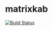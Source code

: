 # matrixkab
[![Build Status](https://travis-ci.org/BookaZluka/matrixkab.svg?branch=master)](https://travis-ci.org/BookaZluka/matrixkab)
